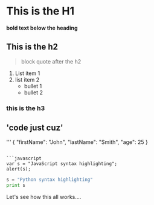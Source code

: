 <meta name=“robots” content=“noindex”>

# This is the H1
**bold text below the heading**
## This is the h2
>block quote after the h2
1. List item 1
2. list item 2
   * bullet 1
   * bullet 2
### this is the h3
'code just cuz'
---
'''
{
  "firstName": "John",
  "lastName": "Smith",
  "age": 25
}
```

```javascript
var s = "JavaScript syntax highlighting";
alert(s);
```
 
```python
s = "Python syntax highlighting"
print s
```

Let's see how this all works....

